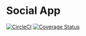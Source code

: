Social App
==========

[![CircleCI](https://circleci.com/gh/rafaeltoledo/social-app.svg?style=svg)](https://circleci.com/gh/rafaeltoledo/social-app)
[![Coverage Status](https://coveralls.io/repos/github/rafaeltoledo/social-app/badge.svg?branch=develop)](https://coveralls.io/github/rafaeltoledo/social-app?branch=develop)